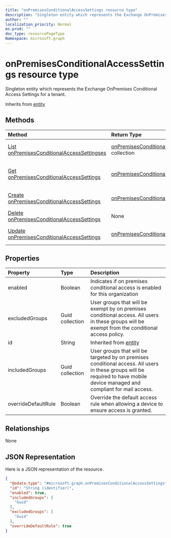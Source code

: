```yaml
---
title: "onPremisesConditionalAccessSettings resource type"
description: "Singleton entity which represents the Exchange OnPremises Conditional Access Settings for a tenant."
author: ""
localization_priority: Normal
ms.prod: ""
doc_type: resourcePageType
Namespace: microsoft.graph
---
```



# onPremisesConditionalAccessSettings resource type

Singleton entity which represents the Exchange OnPremises Conditional Access Settings for a tenant.


Inherits from [entity](../resources/entity.md)

## Methods
|Method|Return Type|Description|
|:---|:---|:---|
|[List onPremisesConditionalAccessSettingses](../api/onpremisesconditionalaccesssettings-list.md)|[onPremisesConditionalAccessSettings](../resources/onPremisesConditionalAccessSettings.md) collection|List properties and relationships of the [onPremisesConditionalAccessSettings](../resources/onpremisesconditionalaccesssettings.md) objects.|
|[Get onPremisesConditionalAccessSettings](../api/onpremisesconditionalaccesssettings-get.md)|[onPremisesConditionalAccessSettings](../resources/onPremisesConditionalAccessSettings.md)|Read properties and relationships of the [onPremisesConditionalAccessSettings](../resources/onpremisesconditionalaccesssettings.md) object.|
|[Create onPremisesConditionalAccessSettings](../api/onpremisesconditionalaccesssettings-create.md)|[onPremisesConditionalAccessSettings](../resources/onPremisesConditionalAccessSettings.md)|Create a new [onPremisesConditionalAccessSettings](../resources/onpremisesconditionalaccesssettings.md) object.|
|[Delete onPremisesConditionalAccessSettings](../api/onpremisesconditionalaccesssettings-delete.md)|None|Deletes a [onPremisesConditionalAccessSettings](../resources/onpremisesconditionalaccesssettings.md).|
|[Update onPremisesConditionalAccessSettings](../api/onpremisesconditionalaccesssettings-update.md)|[onPremisesConditionalAccessSettings](../resources/onPremisesConditionalAccessSettings.md)|Update the properties of a [onPremisesConditionalAccessSettings](../resources/onpremisesconditionalaccesssettings.md) object.|

## Properties
|Property|Type|Description|
|:---|:---|:---|
|enabled|Boolean|Indicates if on premises conditional access is enabled for this organization|
|excludedGroups|Guid collection|User groups that will be exempt by on premises conditional access. All users in these groups will be exempt from the conditional access policy.|
|id|String| Inherited from [entity](../resources/entity.md)|
|includedGroups|Guid collection|User groups that will be targeted by on premises conditional access. All users in these groups will be required to have mobile device managed and compliant for mail access.|
|overrideDefaultRule|Boolean|Override the default access rule when allowing a device to ensure access is granted.|

## Relationships
None

## JSON Representation
Here is a JSON representation of the resource.
<!-- {
  "blockType": "resource",
  "keyProperty": "id",
  "@odata.type": "microsoft.graph.onPremisesConditionalAccessSettings",
  "baseType": "microsoft.graph.entity",
  "openType": false
}
-->
``` json
{
  "@odata.type": "#microsoft.graph.onPremisesConditionalAccessSettings",
  "id": "String (identifier)",
  "enabled": true,
  "includedGroups": [
    "Guid"
  ],
  "excludedGroups": [
    "Guid"
  ],
  "overrideDefaultRule": true
}
```

